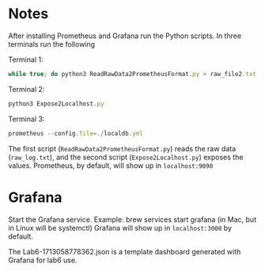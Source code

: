 # Notes

After installing Prometheus and Grafana run the Python scripts. In three terminals run the following 

Terminal 1:
```javascript
while true; do python3 ReadRawData2PrometheusFormat.py > raw_file2.txt; sleep 0.5; done
```

Terminal 2:
```javascript
python3 Expose2Localhost.py
```

Terminal 3:
```javascript
prometheus --config.file=./localdb.yml
```

The first script (`ReadRawData2PrometheusFormat.py`) reads the raw data (`raw_log.txt`), and the second script (`Expose2Localhost.py`) exposes the values. Prometheus, by default, will show up in `localhost:9090`


# Grafana
Start the Grafana service. Example:
brew services start grafana (in Mac, but in Linux will be systemctl)
Grafana will show up in `localhost:3000` by default.


The Lab6-1713058778362.json is a template dashboard generated with Grafana for lab6 use.
